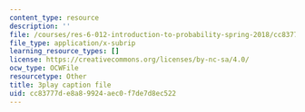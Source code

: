 ```yaml
---
content_type: resource
description: ''
file: /courses/res-6-012-introduction-to-probability-spring-2018/cc83777de8a89924aec0f7de7d8ec522_LBiYeL4qD2M.srt
file_type: application/x-subrip
learning_resource_types: []
license: https://creativecommons.org/licenses/by-nc-sa/4.0/
ocw_type: OCWFile
resourcetype: Other
title: 3play caption file
uid: cc83777d-e8a8-9924-aec0-f7de7d8ec522
---
```

